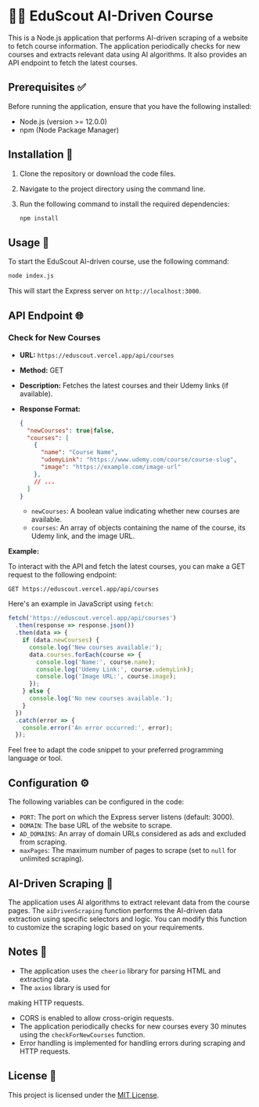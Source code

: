 # 👨‍🏫 EduScout AI-Driven Course

This is a Node.js application that performs AI-driven scraping of a website to fetch course information. The application periodically checks for new courses and extracts relevant data using AI algorithms. It also provides an API endpoint to fetch the latest courses.

## Prerequisites ✅

Before running the application, ensure that you have the following installed:

- Node.js (version >= 12.0.0)
- npm (Node Package Manager)

## Installation 🚀

1. Clone the repository or download the code files.
2. Navigate to the project directory using the command line.
3. Run the following command to install the required dependencies:

   ```bash
   npm install
   ```

## Usage 📝

To start the EduScout AI-driven course, use the following command:

```bash
node index.js
```

This will start the Express server on `http://localhost:3000`.

## API Endpoint 🌐

### Check for New Courses

- **URL:** `https://eduscout.vercel.app/api/courses`
- **Method:** GET
- **Description:** Fetches the latest courses and their Udemy links (if available).
- **Response Format:**

  ```json
  {
    "newCourses": true|false,
    "courses": [
      {
        "name": "Course Name",
        "udemyLink": "https://www.udemy.com/course/course-slug",
        "image": "https://example.com/image-url"
      },
      // ...
    ]
  }
  ```

  - `newCourses`: A boolean value indicating whether new courses are available.
  - `courses`: An array of objects containing the name of the course, its Udemy link, and the image URL.

**Example:**

To interact with the API and fetch the latest courses, you can make a GET request to the following endpoint:

```
GET https://eduscout.vercel.app/api/courses
```

Here's an example in JavaScript using `fetch`:

```javascript
fetch('https://eduscout.vercel.app/api/courses')
  .then(response => response.json())
  .then(data => {
    if (data.newCourses) {
      console.log('New courses available:');
      data.courses.forEach(course => {
        console.log('Name:', course.name);
        console.log('Udemy Link:', course.udemyLink);
        console.log('Image URL:', course.image);
      });
    } else {
      console.log('No new courses available.');
    }
  })
  .catch(error => {
    console.error('An error occurred:', error);
  });
```

Feel free to adapt the code snippet to your preferred programming language or tool.

## Configuration ⚙️

The following variables can be configured in the code:

- `PORT`: The port on which the Express server listens (default: 3000).
- `DOMAIN`: The base URL of the website to scrape.
- `AD_DOMAINS`: An array of domain URLs considered as ads and excluded from scraping.
- `maxPages`: The maximum number of pages to scrape (set to `null` for unlimited scraping).

## AI-Driven Scraping 🤖

The application uses AI algorithms to extract relevant data from the course pages. The `aiDrivenScraping` function performs the AI-driven data extraction using specific selectors and logic. You can modify this function to customize the scraping logic based on your requirements.

## Notes 📝

- The application uses the `cheerio` library for parsing HTML and extracting data.
- The `axios` library is used for

making HTTP requests.
- CORS is enabled to allow cross-origin requests.
- The application periodically checks for new courses every 30 minutes using the `checkForNewCourses` function.
- Error handling is implemented for handling errors during scraping and HTTP requests.

## License 📄

This project is licensed under the [MIT License](LICENSE).
